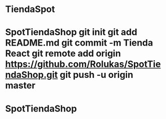# TiendaSpot
# SpotTiendaShop git init git add README.md git commit -m Tienda React git remote add origin https://github.com/Rolukas/SpotTiendaShop.git git push -u origin master
# SpotTiendaShop

